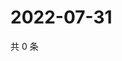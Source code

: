 # 2022-07-31

共 0 条

<!-- BEGIN WEIBO -->
<!-- 最后更新时间 Sun Jul 31 2022 01:15:19 GMT+0800 (China Standard Time) -->

<!-- END WEIBO -->
